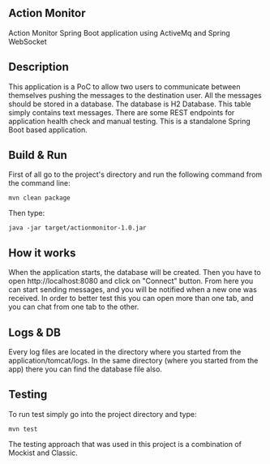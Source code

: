 **Action Monitor**
-

Action Monitor Spring Boot application using ActiveMq and Spring WebSocket

Description
-----------------------
This application is a PoC to allow two users to communicate between themselves pushing the messages to the destination user. All the messages
should be stored in a database.
The database is H2 Database.
This table simply contains text messages.
There are some REST endpoints for application health check and manual testing.
This is a standalone Spring Boot based application.

Build & Run
-----------
First of all go to the project's directory and run the following command from the command line:
```
mvn clean package
```
Then type:
```
java -jar target/actionmonitor-1.0.jar
```
How it works
------------
When the application starts, the database will be created.
Then you have to open http://localhost:8080 and click on "Connect" button.
From here you can start sending messages, and you will be notified when a new one was received.
In order to better test this you can open more than one tab, and you can chat from one tab to the other.

Logs & DB
---------
Every log files are located in the directory where you started from the application/tomcat/logs.
In the same directory (where you started from the app) there you can find the database file also.

Testing
-------
To run test simply go into the project directory and type:
```
mvn test
```

The testing approach that was used in this project is a combination of Mockist and Classic.
